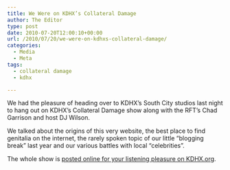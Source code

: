 ```yaml
---
title: We Were on KDHX’s Collateral Damage
author: The Editor
type: post
date: 2010-07-20T12:00:10+00:00
url: /2010/07/20/we-were-on-kdhxs-collateral-damage/
categories:
  - Media
  - Meta
tags:
  - collateral damage
  - kdhx

---
```

<a rel="attachment wp-att-5677" href="http://punchingkitty.com/2010/07/20/we-were-on-kdhxs-collateral-damage/kdhx_logo_new/"><img class="alignright size-full wp-image-5677" title="KDHX_LOGO_NEW" src="http://media.punchingkitty.com/wordpress/2010/07/KDHX_LOGO_NEW.jpg?filter=resize&w=250" alt="" /></a>We had the pleasure of heading over to KDHX&#8217;s South City studios last night to hang out on KDHX&#8217;s Collateral Damage show along with the RFT&#8217;s Chad Garrison and host DJ Wilson.

We talked about the origins of this very website, the best place to find genitalia on the internet, the rarely spoken topic of our little &#8220;blogging break&#8221; last year and our various battles with local &#8220;celebrities&#8221;.

The whole show is <a href="http://kdhx.org/ondemand/collateraldamage/2010/07/19/stl-blogosphere/" target="_blank">posted online for your listening pleasure on KDHX.org</a>.